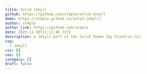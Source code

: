```yaml
---
title: Solid Jekyll
github: https://github.com/st4ple/solid-jekyll
demo: https://st4ple.github.io/solid-jekyll/
author: st4ple
author_link: https://github.com/st4ple
date: 2023-11-30T11:11:45.737Z
description: A Jekyll port of the Solid theme (by blacktie.co).
ssg:
  - Jekyll
css: []
cms: []
category: []
draft: false
---
```

